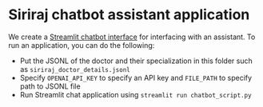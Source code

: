 # Siriraj chatbot assistant application

We create a [Streamlit chatbot interface](https://docs.streamlit.io/knowledge-base/tutorials/build-conversational-apps) for interfacing with an assistant.
To run an application, you can do the following:

- Put the JSONL of the doctor and their specialization in this folder such as `siriraj_doctor_details.jsonl`
- Specify `OPENAI_API_KEY` to specify an API key and `FILE_PATH` to specify path to JSONL file
- Run Streamlit chat application using `streamlit run chatbot_script.py`

